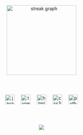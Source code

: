 <div align="center">
  <img src="https://streak-stats.demolab.com?user=xrm0s&locale=en&mode=daily&theme=dark&hide_border=false&border_radius=5&order=3" height="220" alt="streak graph" />

  <br><br>

  <img src="https://cdn.jsdelivr.net/gh/devicons/devicon/icons/javascript/javascript-original.svg" height="30" alt="javascript logo" />
  <img width="12" />
  <img src="https://cdn.jsdelivr.net/gh/devicons/devicon/icons/typescript/typescript-original.svg" height="30" alt="typescript logo" />
  <img width="12" />
  <img src="https://cdn.jsdelivr.net/gh/devicons/devicon/icons/html5/html5-original.svg" height="30" alt="html5 logo" />
  <img width="12" />
  <img src="https://cdn.jsdelivr.net/gh/devicons/devicon/icons/css3/css3-original.svg" height="30" alt="css3 logo" />
  <img width="12" />
  <img src="https://cdn.jsdelivr.net/gh/devicons/devicon/icons/python/python-original.svg" height="30" alt="python logo" />

  <br> <br>

  ![](https://komarev.com/ghpvc/?username=xrm0s&style=plastic)
</div>
